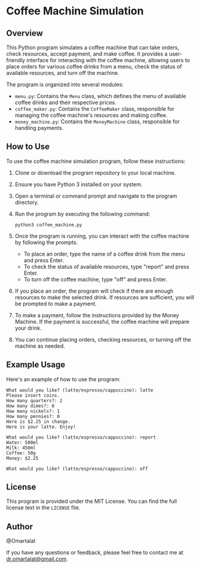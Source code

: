 # Coffee Machine Simulation

## Overview

This Python program simulates a coffee machine that can take orders, check resources, accept payment, and make coffee. It provides a user-friendly interface for interacting with the coffee machine, allowing users to place orders for various coffee drinks from a menu, check the status of available resources, and turn off the machine.

The program is organized into several modules:
- `menu.py`: Contains the `Menu` class, which defines the menu of available coffee drinks and their respective prices.
- `coffee_maker.py`: Contains the `CoffeeMaker` class, responsible for managing the coffee machine's resources and making coffee.
- `money_machine.py`: Contains the `MoneyMachine` class, responsible for handling payments.

## How to Use

To use the coffee machine simulation program, follow these instructions:

1. Clone or download the program repository to your local machine.

2. Ensure you have Python 3 installed on your system.

3. Open a terminal or command prompt and navigate to the program directory.

4. Run the program by executing the following command:

   ```
   python3 coffee_machine.py
   ```

5. Once the program is running, you can interact with the coffee machine by following the prompts.

   - To place an order, type the name of a coffee drink from the menu and press Enter.
   - To check the status of available resources, type "report" and press Enter.
   - To turn off the coffee machine, type "off" and press Enter.

6. If you place an order, the program will check if there are enough resources to make the selected drink. If resources are sufficient, you will be prompted to make a payment.

7. To make a payment, follow the instructions provided by the Money Machine. If the payment is successful, the coffee machine will prepare your drink.

8. You can continue placing orders, checking resources, or turning off the machine as needed.

## Example Usage

Here's an example of how to use the program:

```
What would you like? (latte/espresso/cappuccino): latte
Please insert coins.
How many quarters?: 2
How many dimes?: 0
How many nickels?: 1
How many pennies?: 0
Here is $2.25 in change.
Here is your latte. Enjoy!

What would you like? (latte/espresso/cappuccino): report
Water: 500ml
Milk: 450ml
Coffee: 50g
Money: $2.25

What would you like? (latte/espresso/cappuccino): off
```

## License

This program is provided under the MIT License. You can find the full license text in the `LICENSE` file.

## Author

@Omartalat

If you have any questions or feedback, please feel free to contact me at dr.omartalat@gmail.com.

